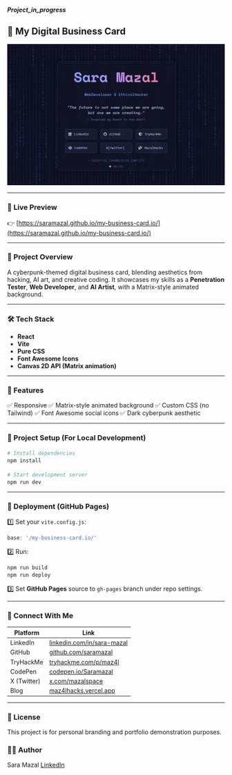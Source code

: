 ##### _Project_in_progress_
## 📇 **My Digital Business Card**

![Screenshot](https://github.com/saramazal/my-business-card.io/blob/main/screenshot.png) <!-- Optional if you want to add a screenshot later -->

---

### 🚀 Live Preview

👉 [https://saramazal.github.io/my-business-card.io/](https://saramazal.github.io/my-business-card.io/)

---

### 📂 Project Overview

A cyberpunk-themed digital business card, blending aesthetics from hacking, AI art, and creative coding.
It showcases my skills as a **Penetration Tester**, **Web Developer**, and **AI Artist**, with a Matrix-style animated background.

---

### 🛠️ Tech Stack

* **React**
* **Vite**
* **Pure CSS**
* **Font Awesome Icons**
* **Canvas 2D API (Matrix animation)**

---

### 🎨 Features

✅ Responsive
✅ Matrix-style animated background
✅ Custom CSS (no Tailwind)
✅ Font Awesome social icons
✅ Dark cyberpunk aesthetic

---

### 📑 Project Setup (For Local Development)

```bash
# Install dependencies
npm install

# Start development server
npm run dev
```

---

### 🚀 Deployment (GitHub Pages)

1️⃣ Set your `vite.config.js`:

```javascript
base: '/my-business-card.io/'
```

2️⃣ Run:

```bash
npm run build
npm run deploy
```

3️⃣ Set **GitHub Pages** source to `gh-pages` branch under repo settings.

---

### 🤝 Connect With Me

| Platform    | Link                                                             |
| ----------- | ---------------------------------------------------------------- |
| LinkedIn    | [linkedin.com/in/sara-mazal](https://linkedin.com/in/sara-mazal) |
| GitHub      | [github.com/saramazal](https://github.com/saramazal)             |
| TryHackMe   | [tryhackme.com/p/maz4l](https://tryhackme.com/p/maz4l)           |
| CodePen     | [codepen.io/Saramazal](https://codepen.io/Saramazal)             |
| X (Twitter) | [x.com/mazalspace](https://x.com/mazalspace)                     |
| Blog        | [maz4lhacks.vercel.app](https://maz4lhacks.vercel.app/)          |

---

### 📝 License

This project is for personal branding and portfolio demonstration purposes.

### 👩‍💻 Author

Sara Mazal
[LinkedIn](https://linkedin.com/in/sara-mazal)